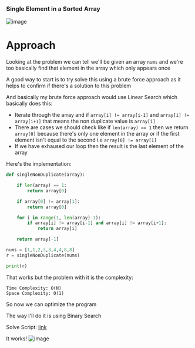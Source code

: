 <h3> Single Element in a Sorted Array </h3>

![image](https://github.com/h4ckyou/h4ckyou.github.io/assets/127159644/3102f722-59e9-4b13-b6f5-36de965430e5)

# Approach

Looking at the problem we can tell we'll be given an array `nums` and we're too basically find that element in the array which only appears once

A good way to start is to try solve this using a brute force approach as it helps to confirm if there's a solution to this problem

And basically my brute force approach would use Linear Search which basically does this:
- Iterate through the array and if `array[i] != array[i-1]` and `array[i] != array[i+1]` that means the non duplicate value is `array[i]`
- There are cases we should check like if `len(array) == 1` then we return `array[0]` because there's only one element in the array or if the first element isn't equal to the second i.e `array[0] != array[1]` 
- If we have exhaused our loop then the result is the last element of the array

Here's the implementation:

```python
def singleNonDuplicate(array):

    if len(array) == 1:
        return array[0]

    if array[0] != array[1]:
        return array[0]

    for i in range(1, len(array)-1):
        if array[i] != array[i-1] and array[i] != array[i+1]:
            return array[i]

    return array[-1]

nums = [1,1,2,3,3,4,4,8,8]
r = singleNonDuplicate(nums)

print(r)
```

That works but the problem with it is the complexity:

```
Time Complexity: O(N)
Space Complexity: O(1)
```

So now we can optimize the program

The way I'll do it is using Binary Search

Solve Script: [link](https://github.com/h4ckyou/h4ckyou.github.io/blob/main/posts/programming/Leetcode/Single%20Element%20in%20a%20Sorted%20Array/solve.py)

It works!
![image](https://github.com/h4ckyou/h4ckyou.github.io/assets/127159644/f9b573f8-235d-457c-8e9a-83e6244d4d2b)
